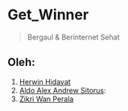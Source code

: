 # Get_Winner
> Bergaul & Berinternet Sehat

## Oleh:


1. [Herwin Hidayat](https://www.facebook.com/herwin.hidayats)
2. [Aldo Alex Andrew Sitorus](https://www.facebook.com/alex.st.12979?fref=ts): 
3. [Zikri Wan Perala](https://www.facebook.com/zikri.wanprala)

